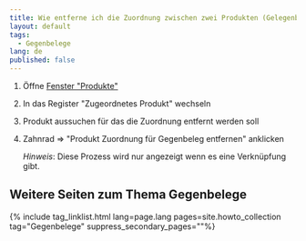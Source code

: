 ```yaml
---
title: Wie entferne ich die Zuordnung zwischen zwei Produkten (Gelegenbelegerstellung) ?
layout: default
tags:
  - Gegenbelege
lang: de
published: false
---
```



1. Öffne [Fenster "Produkte"](Wie_finde_und_öffne_ich_ein_Fenster)
1. In das Register "Zugeordnetes Produkt" wechseln
1. Produkt aussuchen für das die Zuordnung entfernt werden soll
1. Zahnrad => "Produkt Zuordnung für Gegenbeleg entfernen" anklicken

   *Hinweis*: Diese Prozess wird nur angezeigt wenn es eine Verknüpfung gibt.


## Weitere Seiten zum Thema Gegenbelege

{% include tag_linklist.html lang=page.lang pages=site.howto_collection tag="Gegenbelege" suppress_secondary_pages=""%}
